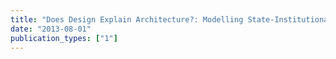 ```yaml
---
title: "Does Design Explain Architecture?: Modelling State-Institutional Affiliations in Complex Global Fisheries Governance"
date: "2013-08-01"
publication_types: ["1"]
---
```

